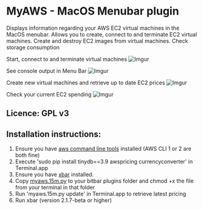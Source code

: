 
# MyAWS - MacOS Menubar plugin

Displays information regarding your AWS EC2 virtual machines in the MacOS menubar. 
Allows you to create, connect to and terminate EC2 virtual machines.
Create and destroy EC2 images from virtual machines. Check storage consumption


Start, connect to and terminate virtual machines
![Imgur](https://i.imgur.com/yR5iPQy.jpg)

See console output in Menu Bar
![Imgur](https://i.imgur.com/UpZnhNa.jpg)

Create new virtual machines and retrieve up to date EC2 prices
![Imgur](https://i.imgur.com/ZnsKTTo.jpg)

Check your current EC2 spending 
![Imgur](https://i.imgur.com/n2FEdT1.jpg)


## Licence: GPL v3

## Installation instructions: 

1. Ensure you have [aws command line tools](https://docs.aws.amazon.com/cli/latest/userguide/cli-install-macos.html) installed (AWS CLI 1 or 2 are both fine)
2. Execute 'sudo pip install tinydb==3.9 awspricing currencyconverter' in Terminal.app
3. Ensure you have [xbar](https://github.com/matryer/xbar/releases/latest) installed.
4. Copy [myaws.15m.py](myaws.15m.py) to your bitbar plugins folder and chmod +x the file from your terminal in that folder
5. Run 'myaws.15m.py update' in Terminal.app to retrieve latest pricing
6. Run xbar (version 2.1.7-beta or higher)

